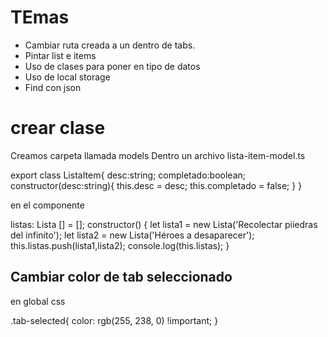 # TEmas
- Cambiar ruta creada a un dentro de tabs.
- Pintar list e items
- Uso de clases para poner en tipo de datos
- Uso de local storage
- Find con json
# crear clase

Creamos carpeta llamada models
Dentro un archivo
lista-item-model.ts

export class ListaItem{
    desc:string;
    completado:boolean;
    constructor(desc:string){
        this.desc = desc;
        this.completado = false;
    }
}


en el componente

  listas: Lista [] = [];
  constructor() {
    let lista1 = new Lista('Recolectar piiedras del infinito');
    let lista2 = new Lista('Héroes a desaparecer');
    this.listas.push(lista1,lista2);
    console.log(this.listas);
   }


## Cambiar color de tab seleccionado

en global css

.tab-selected{
    color: rgb(255, 238, 0) !important;
}
